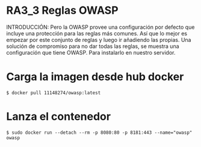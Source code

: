 # RA3_3 Reglas OWASP

INTRODUCCIÓN:
Pero la OWASP provee una configuración por defecto que incluye una protección para las reglas más comunes. Así que lo mejor es empezar por este conjunto de reglas y luego ir añadiendo las propias.
Una solución de compromiso para no dar todas las reglas, se muestra una configuración que tiene OWASP. Para instalarlo en nuestro servidor.
# Carga la imagen desde hub docker
```
$ docker pull 11148274/owasp:latest
```
# Lanza el contenedor
```
$ sudo docker run --detach --rm -p 8080:80 -p 8181:443 --name="owasp" owasp
```
